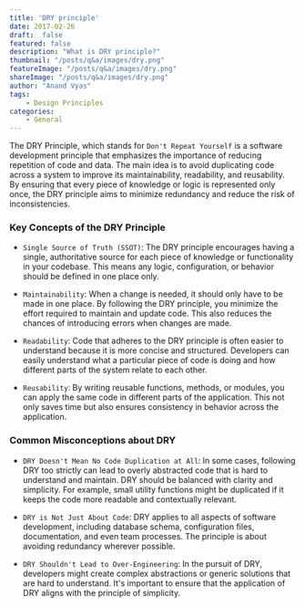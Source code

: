 ```yaml
---
title: 'DRY principle'
date: 2017-02-26
draft:  false   
featured: false  
description: "What is DRY principle?"
thumbnail: "/posts/q&a/images/dry.png"
featureImage: "/posts/q&a/images/dry.png" 
shareImage: "/posts/q&a/images/dry.png"
author: "Anand Vyas"
tags:
    - Design Principles
categories:     
    - General
---
```

 
The DRY Principle, which stands for `Don't Repeat Yourself` is a software development principle that emphasizes the importance of reducing repetition of code and data. The main idea is to avoid duplicating code across a system to improve its maintainability, readability, and reusability. By ensuring that every piece of knowledge or logic is represented only once, the DRY principle aims to minimize redundancy and reduce the risk of inconsistencies.

### Key Concepts of the DRY Principle
- `Single Source of Truth (SSOT)`: The DRY principle encourages having a single, authoritative source for each piece of knowledge or functionality in your codebase. This means any logic, configuration, or behavior should be defined in one place only.

- `Maintainability`: When a change is needed, it should only have to be made in one place. By following the DRY principle, you minimize the effort required to maintain and update code. This also reduces the chances of introducing errors when changes are made.

- `Readability`: Code that adheres to the DRY principle is often easier to understand because it is more concise and structured. Developers can easily understand what a particular piece of code is doing and how different parts of the system relate to each other.

- `Reusability`: By writing reusable functions, methods, or modules, you can apply the same code in different parts of the application. This not only saves time but also ensures consistency in behavior across the application.


### Common Misconceptions about DRY
- `DRY Doesn't Mean No Code Duplication at All`: In some cases, following DRY too strictly can lead to overly abstracted code that is hard to understand and maintain. DRY should be balanced with clarity and simplicity. For example, small utility functions might be duplicated if it keeps the code more readable and contextually relevant.

- `DRY is Not Just About Code`: DRY applies to all aspects of software development, including database schema, configuration files, documentation, and even team processes. The principle is about avoiding redundancy wherever possible.

- `DRY Shouldn't Lead to Over-Engineering`: In the pursuit of DRY, developers might create complex abstractions or generic solutions that are hard to understand. It's important to ensure that the application of DRY aligns with the principle of simplicity.